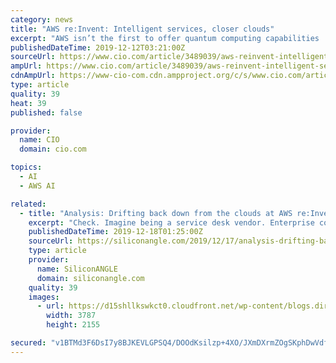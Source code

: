 ```yaml
---
category: news
title: "AWS re:Invent: Intelligent services, closer clouds"
excerpt: "AWS isn’t the first to offer quantum computing capabilities ... Like Soylent Green, the key part of the next service, Amazon Augmented Artificial Intelligence (A2I), is people. Machine learning models don’t always produce clear-cut answers to ..."
publishedDateTime: 2019-12-12T03:21:00Z
sourceUrl: https://www.cio.com/article/3489039/aws-reinvent-intelligent-services-closer-clouds.html
ampUrl: https://www.cio.com/article/3489039/aws-reinvent-intelligent-services-closer-clouds.amp.html
cdnAmpUrl: https://www-cio-com.cdn.ampproject.org/c/s/www.cio.com/article/3489039/aws-reinvent-intelligent-services-closer-clouds.amp.html
type: article
quality: 39
heat: 39
published: false

provider:
  name: CIO
  domain: cio.com

topics:
  - AI
  - AWS AI

related:
  - title: "Analysis: Drifting back down from the clouds at AWS re:Invent"
    excerpt: "Check. Imagine being a service desk vendor. Enterprise content management? AWS Kendra reinvents structured and unstructured document search with continually improving results. Imagine being in knowledge management or ECM. You want to build artificial intelligence? Now the AWS SageMaker machine learning service, two years in, has a new Studio ..."
    publishedDateTime: 2019-12-18T01:25:00Z
    sourceUrl: https://siliconangle.com/2019/12/17/analysis-drifting-back-clouds-aws-reinvent/
    type: article
    provider:
      name: SiliconANGLE
      domain: siliconangle.com
    quality: 39
    images:
      - url: https://d15shllkswkct0.cloudfront.net/wp-content/blogs.dir/1/files/2019/12/AWSreinvent-Expo1.jpg
        width: 3787
        height: 2155

secured: "v1BTMd3F6DsI7y8BJKEVLGPSQ4/DOOdKsilzp+4XO/JXmDXrmZOgSKphDwVdfH4EmFdO9zV0gdp44yeifrS9JeFplHhB7JDsPJ1dmwoVzcM0ulNyVhC02YdgPt0NBmgrRPizV9SDBV0wzMtNUIxaqLxOkaYhi311Kr3vOuJ0/51e4tD+gtSgbR40dFhUMdZKQfVwuklnDzT85olxYuBHTupgEXEdLrd9uTpcV4MRJ8QkvmFsPPW3gcD0y/aQ90Hnd9SX3y9uXPgPckTREk+qZg==;w/yOqTCTUONDK65a/un7yA=="
---
```


